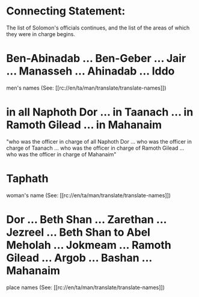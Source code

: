 # Connecting Statement:

The list of Solomon's officials continues, and the list of the areas of which they were in charge begins.

# Ben-Abinadab ... Ben-Geber ... Jair ... Manasseh ... Ahinadab ... Iddo

men's names (See: [[rc://en/ta/man/translate/translate-names]])

# in all Naphoth Dor ... in Taanach ... in Ramoth Gilead ... in Mahanaim

"who was the officer in charge of all Naphoth Dor ... who was the officer in charge of Taanach ... who was the officer in charge of Ramoth Gilead ... who was the officer in charge of Mahanaim"

# Taphath

woman's name (See: [[rc://en/ta/man/translate/translate-names]])

# Dor ... Beth Shan ... Zarethan ... Jezreel ... Beth Shan to Abel Meholah ... Jokmeam ... Ramoth Gilead ... Argob ... Bashan ... Mahanaim

place names (See: [[rc://en/ta/man/translate/translate-names]])

